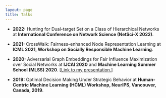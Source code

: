 ```yaml
---
layout: page
title: Talks
---
```

- <b>2022:</b> Hunting for Dual-target Set on a Class of Hierarchical Networks at <b>International Conference on Network Science (NetSci-X 2022)</b>. 

- <b>2021:</b> CrossWalk: Fairness-enhanced Node Representation Learning at <b>ICML 2021, Workshop on Socially Responsible Machine Learning</b>.  

- <b>2020:</b> Adversarial Graph Embeddings for Fair Influence Maximization over Social Networks at <b> IJCAI 2020</b> and <b>Machine Learning Summer School (MLSS) 2020</b>. [<a href="https://www.youtube.com/watch?v=dYSjbhN6zss&t=12s">Link to my presentation.</a>]  


- <b>2019:</b> Optimal Decision Making Under Strategic Behavior at <b>Human-Centric Machine Learning (HCML) Workshop, NeurIPS, Vancouver, Canada, 2019</b>. 




 


<!--
My name is Inigo Montoya. I have the following qualities:

- I rock a great mustache
- I'm extremely loyal to my family

What else do you need?

### my history

To be honest, I'm having some trouble remembering right now, so why don't you just watch [my movie](http://en.wikipedia.org/wiki/The_Princess_Bride_%28film%29) and it will answer **all** your questions. -->
